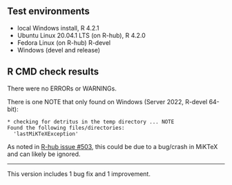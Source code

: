 ## Test environments

* local Windows install, R 4.2.1
* Ubuntu Linux 20.04.1 LTS (on R-hub), R 4.2.0
* Fedora Linux (on R-hub) R-devel
* Windows (devel and release)

## R CMD check results

There were no ERRORs or WARNINGs. 

There is one NOTE that only found on Windows (Server 2022, R-devel 64-bit): 

```
* checking for detritus in the temp directory ... NOTE
Found the following files/directories:
  'lastMiKTeXException'
```
As noted in [R-hub issue #503](https://github.com/r-hub/rhub/issues/503), this could be due to a bug/crash in MiKTeX and can likely be ignored.

---

This version includes 1 bug fix and 1 improvement. 
